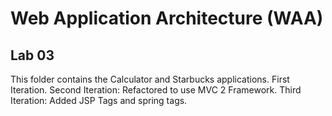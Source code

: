 # Web Application Architecture (WAA)

## Lab 03

This folder contains the Calculator and Starbucks applications.
First Iteration.
Second Iteration: Refactored to use MVC 2 Framework.
Third Iteration: Added JSP Tags and spring tags.
